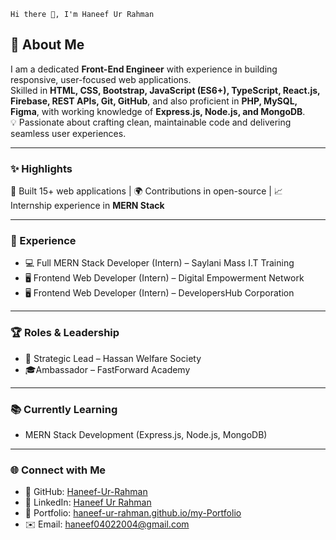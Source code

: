     Hi there 👋, I'm Haneef Ur Rahman

## 💼 About Me  
I am a dedicated **Front-End Engineer** with experience in building responsive, user-focused web applications.  
Skilled in **HTML, CSS, Bootstrap, JavaScript (ES6+), TypeScript, React.js, Firebase, REST APIs, Git, GitHub**, and also proficient in **PHP, MySQL, Figma**, with working knowledge of **Express.js, Node.js, and MongoDB**.  
💡 Passionate about crafting clean, maintainable code and delivering seamless user experiences.

---

### ✨ Highlights
🚀 Built 15+ web applications | 🌍 Contributions in open-source | 📈 Internship experience in **MERN Stack**

---

### 🚀 Experience  
- 💻 Full MERN Stack Developer (Intern) – Saylani Mass I.T Training  
- 🖥️ Frontend Web Developer (Intern) – Digital Empowerment Network  
- 🖥️ Frontend Web Developer (Intern) – DevelopersHub Corporation  

---

### 🏆 Roles & Leadership  
- 📌 Strategic Lead – Hassan Welfare Society  
- 🎓Ambassador – FastForward Academy  

---

### 📚 Currently Learning  
- MERN Stack Development (Express.js, Node.js, MongoDB)  

---

### 🌐 Connect with Me  
- 🐙 GitHub: [Haneef-Ur-Rahman](https://github.com/Haneef-Ur-Rahman)  
- 💼 LinkedIn: [Haneef Ur Rahman](https://www.linkedin.com/in/haneef-ur-rahman-85006433b)  
- 📂 Portfolio: [haneef-ur-rahman.github.io/my-Portfolio](https://haneef-ur-rahman.github.io/my-Portfolio/)  
- ✉️ Email: haneef04022004@gmail.com
